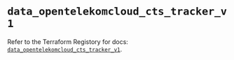 # `data_opentelekomcloud_cts_tracker_v1`

Refer to the Terraform Registory for docs: [`data_opentelekomcloud_cts_tracker_v1`](https://registry.terraform.io/providers/opentelekomcloud/opentelekomcloud/1.35.15/docs/data-sources/cts_tracker_v1).
